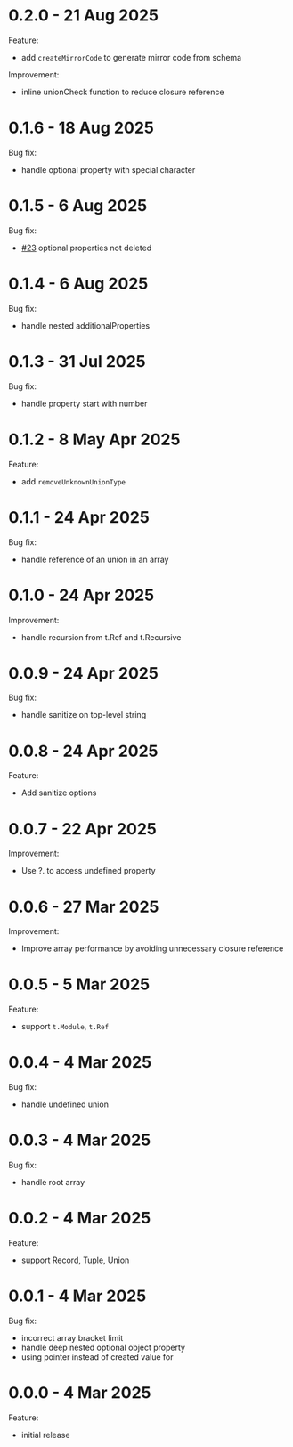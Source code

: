 # 0.2.0 - 21 Aug 2025
Feature:
- add `createMirrorCode` to generate mirror code from schema

Improvement:
- inline unionCheck function to reduce closure reference

# 0.1.6 - 18 Aug 2025
Bug fix:
- handle optional property with special character

# 0.1.5 - 6 Aug 2025
Bug fix:
- [#23](https://github.com/elysiajs/exact-mirror/pull/23) optional properties not deleted

# 0.1.4 - 6 Aug 2025
Bug fix:
- handle nested additionalProperties

# 0.1.3 - 31 Jul 2025
Bug fix:
- handle property start with number

# 0.1.2 - 8 May Apr 2025
Feature:
- add `removeUnknownUnionType`

# 0.1.1 - 24 Apr 2025
Bug fix:
- handle reference of an union in an array

# 0.1.0 - 24 Apr 2025
Improvement:
- handle recursion from t.Ref and t.Recursive

# 0.0.9 - 24 Apr 2025
Bug fix:
- handle sanitize on top-level string

# 0.0.8 - 24 Apr 2025
Feature:
- Add sanitize options

# 0.0.7 - 22 Apr 2025
Improvement:
- Use ?. to access undefined property

# 0.0.6 - 27 Mar 2025
Improvement:
- Improve array performance by avoiding unnecessary closure reference

# 0.0.5 - 5 Mar 2025
Feature:
- support `t.Module`, `t.Ref`

# 0.0.4 - 4 Mar 2025
Bug fix:
- handle undefined union

# 0.0.3 - 4 Mar 2025
Bug fix:
- handle root array

# 0.0.2 - 4 Mar 2025
Feature:
- support Record, Tuple, Union

# 0.0.1 - 4 Mar 2025
Bug fix:
- incorrect array bracket limit
- handle deep nested optional object property
- using pointer instead of created value for

# 0.0.0 - 4 Mar 2025
Feature:
- initial release
